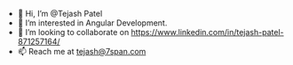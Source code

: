 - 👋 Hi, I’m @Tejash Patel
- 👀 I’m interested in Angular Development.
- 💞️ I’m looking to collaborate on https://www.linkedin.com/in/tejash-patel-871257164/
- 📫 Reach me at tejash@7span.com

<!---
Tejash-7span/Tejash-7span is a ✨ special ✨ repository because its `README.md` (this file) appears on your GitHub profile.
You can click the Preview link to take a look at your changes.
--->

